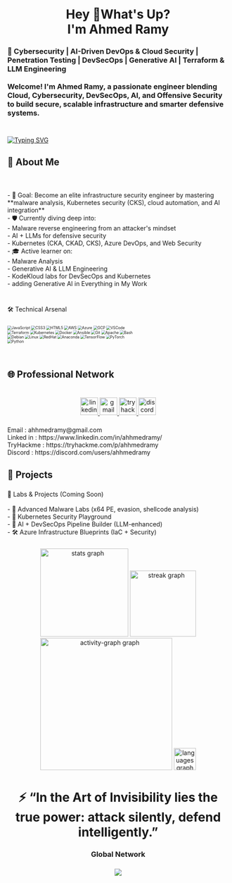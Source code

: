 <h1 align="center">Hey 👋What's Up?<br>I'm Ahmed Ramy</h1>

###

<h3 align="left"> 🧠 Cybersecurity | AI-Driven DevOps & Cloud Security | Penetration Testing | DevSecOps | Generative AI | Terraform & LLM Engineering<br><br>Welcome! I'm Ahmed Ramy, a passionate engineer blending Cloud, Cybersecurity, DevSecOps, AI, and Offensive Security to build secure, scalable infrastructure and smarter defensive systems.<br><br></h3>

###

[![Typing SVG](https://readme-typing-svg.demolab.com?font=Fira+Code&size=40&duration=10000&pause=1&color=C30707&center=true&vCenter=true&width=1000&height=90&lines=Cloud+%26+DevOps+Engineer;DevSecOps+%7C+Generative+AI;Malware+Analysis+%26+Web+Security)](https://git.io/typing-svg)

###

<h2 align="left">
 🧭 About Me</h2>

###

<br clear="both">

<p align="left">- 🎯 Goal: Become an elite infrastructure security engineer by mastering **malware analysis, Kubernetes security (CKS), cloud automation, and AI integration**<br>- 🛡 Currently diving deep into:<br>  - Malware reverse engineering from an attacker's mindset<br>  - AI + LLMs for defensive security<br>  - Kubernetes (CKA, CKAD, CKS), Azure DevOps, and Web Security<br>- 🎓 Active learner on:<br>  - Malware Analysis<br>  - Generative AI & LLM Engineering<br>  - KodeKloud labs for DevSecOps and Kubernetes <br>- adding Generative AI in Everything in My Work<br><br></p>

###

<p align="left">🛠️ Technical Arsenal</p>

###

<div align="left" style="transform: scale(0.6); transform-origin: top left;">
  <img src="https://cdn.jsdelivr.net/gh/devicons/devicon/icons/javascript/javascript-original.svg" alt="JavaScript" />
  <img src="https://cdn.jsdelivr.net/gh/devicons/devicon/icons/css3/css3-original.svg" alt="CSS3" />
  <img src="https://cdn.jsdelivr.net/gh/devicons/devicon/icons/html5/html5-original.svg" alt="HTML5" />
  <img src="https://cdn.jsdelivr.net/gh/devicons/devicon/icons/amazonwebservices/amazonwebservices-original-wordmark.svg" alt="AWS" />
  <img src="https://cdn.jsdelivr.net/gh/devicons/devicon/icons/azure/azure-original.svg" alt="Azure" />
  <img src="https://cdn.jsdelivr.net/gh/devicons/devicon/icons/googlecloud/googlecloud-original.svg" alt="GCP" />
  <img src="https://cdn.jsdelivr.net/gh/devicons/devicon/icons/vscode/vscode-original.svg" alt="VSCode" />
  <img src="https://cdn.jsdelivr.net/gh/devicons/devicon/icons/terraform/terraform-original.svg" alt="Terraform" />
  <img src="https://cdn.jsdelivr.net/gh/devicons/devicon/icons/kubernetes/kubernetes-plain.svg" alt="Kubernetes" />
  <img src="https://cdn.jsdelivr.net/gh/devicons/devicon/icons/docker/docker-original.svg" alt="Docker" />
  <img src="https://cdn.jsdelivr.net/gh/devicons/devicon/icons/ansible/ansible-original.svg" alt="Ansible" />
  <img src="https://cdn.jsdelivr.net/gh/devicons/devicon/icons/git/git-original.svg" alt="Git" />
  <img src="https://cdn.jsdelivr.net/gh/devicons/devicon/icons/apache/apache-original.svg" alt="Apache" />
  <img src="https://cdn.jsdelivr.net/gh/devicons/devicon/icons/bash/bash-original.svg" alt="Bash" />
  <img src="https://cdn.jsdelivr.net/gh/devicons/devicon/icons/debian/debian-original.svg" alt="Debian" />
  <img src="https://cdn.jsdelivr.net/gh/devicons/devicon/icons/linux/linux-original.svg" alt="Linux" />
  <img src="https://cdn.jsdelivr.net/gh/devicons/devicon/icons/redhat/redhat-original.svg" alt="RedHat" />
  <img src="https://cdn.jsdelivr.net/gh/devicons/devicon/icons/anaconda/anaconda-original-wordmark.svg" alt="Anaconda" />
  <img src="https://cdn.jsdelivr.net/gh/devicons/devicon/icons/tensorflow/tensorflow-original.svg" alt="TensorFlow" />
  <img src="https://cdn.jsdelivr.net/gh/devicons/devicon/icons/pytorch/pytorch-plain-wordmark.svg" alt="PyTorch" />
  <img src="https://cdn.jsdelivr.net/gh/devicons/devicon/icons/python/python-original.svg" alt="Python" />
</div>

###

<h2 align="left">🌐 Professional Network</h2>

###

<br clear="both">

<div align="center">
  <a href="https://www.linkedin.com/in/ahhmedramy/" target="_blank">
    <img src="https://img.shields.io/static/v1?message=LinkedIn&logo=linkedin&label=&color=0077B5&logoColor=white&labelColor=&style=for-the-badge" height="40" alt="linkedin logo"  />
  </a>
  <a href="<a href="mailto:ahhmedramy@gmail.com" target="_blank">
    <img src="https://img.shields.io/static/v1?message=Gmail&logo=gmail&label=&color=D14836&logoColor=white&labelColor=&style=for-the-badge" height="40" alt="gmail logo"  />
  </a>
  <a href="https://tryhackme.com/p/ahhmedramy" target="_blank">
    <img src="https://img.shields.io/static/v1?message=TryHackMe&logo=tryhackme&label=&color=88cc14&logoColor=Red&labelColor=&style=for-the-badge" height="40" alt="tryhackme logo"  />
  </a>
  <a href="<a href="https://discord.com/users/ahhmedramy"" target="_blank">
    <img src="https://img.shields.io/static/v1?message=Discord&logo=discord&label=&color=7289DA&logoColor=white&labelColor=&style=for-the-badge" height="40" alt="discord logo"  />
  </a>
</div>

###

<p align="left"> Email : ahhmedramy@gmail.com<br>Linked in : https://www.linkedin.com/in/ahhmedramy/<br>TryHackme : https://tryhackme.com/p/ahhmedramy<br>Discord : https://discord.com/users/ahhmedramy</p>

###



###

<h2 align="left">🚀 Projects</h2>

###

<p align="left">
 🔬 Labs & Projects (Coming Soon)<br><br>- 🧪 Advanced Malware Labs (x64 PE, evasion, shellcode analysis)<br>- 🔐 Kubernetes Security Playground<br>- 🤖 AI + DevSecOps Pipeline Builder (LLM-enhanced)<br>- 🛠️ Azure Infrastructure Blueprints (IaC + Security)</p>

###



###

<div align="center">
  <img src="https://github-readme-stats.vercel.app/api?username=ahhmedramy&hide_title=true&hide_rank=true&show_icons=true&include_all_commits=true&count_private=true&disable_animations=true&theme=highcontrast&locale=en&hide_border=true&order=1" height="200" alt="stats graph"  />
  <img src="https://streak-stats.demolab.com?user=ahhmedramy&locale=en&mode=daily&theme=highcontrast&hide_border=true&border_radius=20&order=3" height="150" alt="streak graph"  />
  <img src="https://github-readme-activity-graph.vercel.app/graph?username=ahhmedramy&radius=16&theme=high-contrast&area=false&order=5&hide_border=true&hide_title=true" height="300" alt="activity-graph graph"  />
  <img src="https://github-readme-stats.vercel.app/api/top-langs?username=ahhmedramy&locale=en&hide_title=true&layout=compact&card_width=320&langs_count=5&theme=highcontrast&hide_border=true&order=2" height="50" alt="languages graph"  />
</div>

###

<h1 align="center">⚡ “In the Art of Invisibility lies the true power: attack silently, defend intelligently.”</h1>

###

<h3 align="center">Global Network</h3>

###

<div align="center">
  <img src="https://profile-counter.glitch.me/ahhmedramy/count.svg?"  />
</div>

###
